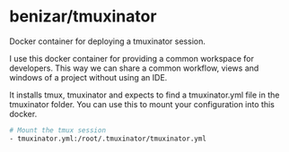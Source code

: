 # benizar/tmuxinator

Docker container for deploying a tmuxinator session.

I use this docker container for providing a common workspace for developers. This way we can share a common workflow, views and windows of a project without using an IDE.

It installs tmux, tmuxinator and expects to find a tmuxinator.yml file in the tmuxinator folder. You can use this to mount your configuration into this docker.

```bash
# Mount the tmux session
- tmuxinator.yml:/root/.tmuxinator/tmuxinator.yml
```
